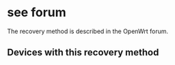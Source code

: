 # see forum

The recovery method is described in the OpenWrt forum.

## Devices with this recovery method
